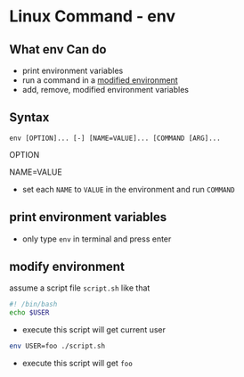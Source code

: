 # Linux Command - env

## What env Can do

- print environment variables
- run a command in a [modified environment]()
- add, remove, modified environment variables

## Syntax

`env [OPTION]... [-] [NAME=VALUE]... [COMMAND [ARG]...`

OPTION

NAME=VALUE

- set each `NAME` to `VALUE` in the environment and run `COMMAND`

## 

## print environment variables

- only type `env` in terminal and press enter

## modify environment

assume a script file `script.sh` like that

```sh
#! /bin/bash
echo $USER
```

- execute this script will get current user

```sh
env USER=foo ./script.sh
```

- execute this script will get `foo`

